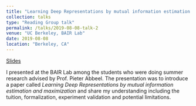 ```yaml
---
title: "Learning Deep Representations by mutual information estimation and maximization"
collection: talks
type: "Reading Group talk"
permalink: /talks/2019-08-08-talk-2
venue: "UC Berkeley, BAIR Lab"
date: 2019-08-08
location: "Berkeley, CA"
---
```

[Slides](https://drive.google.com/open?id=1Lb4g09txSHF2bgg0JB4CQkGTU2OKG8ucPD7Z9aBHc2A)

I presented at the BAIR Lab among the students who were doing summer research advised by Prof. Pieter Abbeel. The presentation was to introduce a paper called _Learning Deep Representations by mutual information estimation and maximization_ and share my understanding including the tuition, formalization, experiment validation and potential limitations. 
